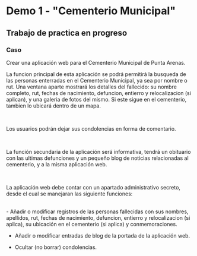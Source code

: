 # Demo 1 - "Cementerio Municipal"
## Trabajo de practica en progreso
### Caso
Crear una aplicación web para el Cementerio Municipal de Punta Arenas.
<br>
<p>La funcion principal de esta aplicación se podrá permitirá la busqueda de las personas enterradas en el Cementerio Municipal, ya sea por nombre o rut. Una ventana aparte mostrará los detalles del fallecido: su nombre completo, rut, fechas de nacimiento, defuncion, entierro y relocalizacion (si aplican), y una galeria de fotos del mismo. Si este sigue en el cementerio, tambien lo ubicará dentro de un mapa.</p>
<br>
<p>Los usuarios podrán dejar sus condolencias en forma de comentario.</p>
<br>
<p>La función secundaria de la aplicación será informativa, tendrá un obituario con las ultimas defunciones y un pequeño blog de noticias relacionadas al cementerio, y a la misma aplicación web.</p>
<br>
<p>La aplicación web debe contar con un apartado administrativo secreto, desde el cual se manejaran las siguiente funciones:</p>
<br>
- Añadir o modificar registros de las personas fallecidas con sus nombres, apellidos, rut, fechas de nacimiento, defuncion, entierro y relocalizacion (si aplica), su ubicación en el cementerio (si aplica) y conmemoraciones.

- Añadir o modificar entradas de blog de la portada de la aplicación web. 

- Ocultar (no borrar) condolencias.